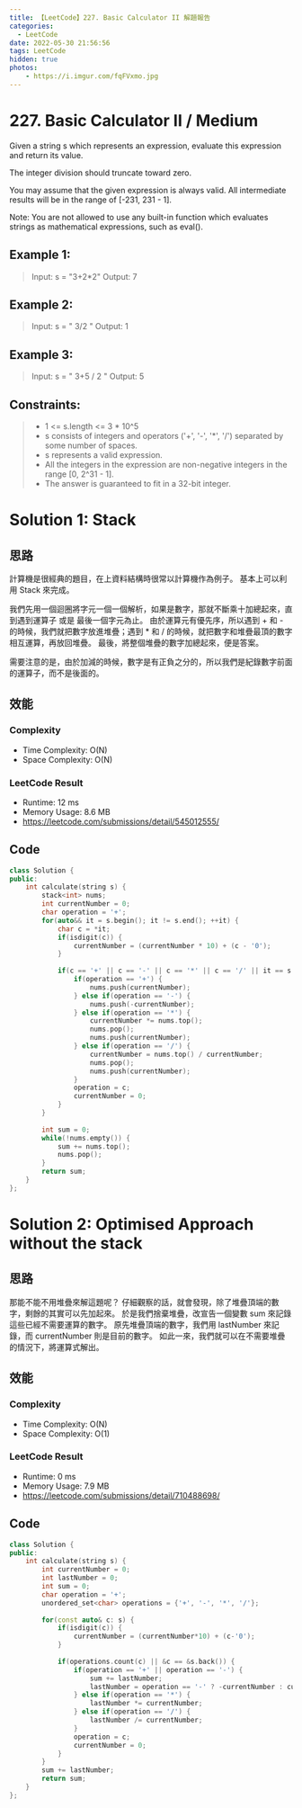 ```yaml
---
title: 【LeetCode】227. Basic Calculator II 解題報告
categories:
  - LeetCode
date: 2022-05-30 21:56:56
tags: LeetCode
hidden: true
photos:
    - https://i.imgur.com/fqFVxmo.jpg
---
```

 
# 227. Basic Calculator II / Medium

Given a string s which represents an expression, evaluate this expression and return its value. 

The integer division should truncate toward zero.

You may assume that the given expression is always valid. All intermediate results will be in the range of [-231, 231 - 1].

Note: You are not allowed to use any built-in function which evaluates strings as mathematical expressions, such as eval().


<!-- more --> 

## Example 1:
> Input: s = "3+2*2"
> Output: 7

## Example 2:
> Input: s = " 3/2 "
> Output: 1

## Example 3:
> Input: s = " 3+5 / 2 "
> Output: 5
 

## Constraints: 
> - 1 <= s.length <= 3 * 10^5
> - s consists of integers and operators ('+', '-', '*', '/') separated by some number of spaces.
> - s represents a valid expression.
> - All the integers in the expression are non-negative integers in the range [0, 2^31 - 1].
> - The answer is guaranteed to fit in a 32-bit integer.


# Solution 1: Stack
## 思路

計算機是很經典的題目，在上資料結構時很常以計算機作為例子。
基本上可以利用 Stack 來完成。

我們先用一個迴圈將字元一個一個解析，如果是數字，那就不斷乘十加總起來，直到遇到運算子 或是 最後一個字元為止。
由於運算元有優先序，所以遇到 + 和 - 的時候，我們就把數字放進堆疊；遇到 * 和 / 的時候，就把數字和堆疊最頂的數字相互運算，再放回堆疊。
最後，將整個堆疊的數字加總起來，便是答案。

需要注意的是，由於加減的時候，數字是有正負之分的，所以我們是紀錄數字前面的運算子，而不是後面的。

## 效能

### Complexity 
- Time Complexity: O(N)
- Space Complexity: O(N)

### LeetCode Result

- Runtime: 12 ms
- Memory Usage: 8.6 MB 
- https://leetcode.com/submissions/detail/545012555/

## Code
```cpp
class Solution {
public:
    int calculate(string s) {
        stack<int> nums;
        int currentNumber = 0;
        char operation = '+';
        for(auto&& it = s.begin(); it != s.end(); ++it) {
            char c = *it;
            if(isdigit(c)) {
                currentNumber = (currentNumber * 10) + (c - '0');
            } 
            
            if(c == '+' || c == '-' || c == '*' || c == '/' || it == s.end()-1) {
                if(operation == '+') {
                    nums.push(currentNumber);
                } else if(operation == '-') {
                    nums.push(-currentNumber);
                } else if(operation == '*') {
                    currentNumber *= nums.top(); 
                    nums.pop();
                    nums.push(currentNumber);
                } else if(operation == '/') {
                    currentNumber = nums.top() / currentNumber; 
                    nums.pop();
                    nums.push(currentNumber);
                }
                operation = c;
                currentNumber = 0;
            }
        }
        
        int sum = 0;
        while(!nums.empty()) {
            sum += nums.top();
            nums.pop();
        }
        return sum;
    }
};
```

# Solution 2: Optimised Approach without the stack
## 思路

那能不能不用堆疊來解這題呢？
仔細觀察的話，就會發現，除了堆疊頂端的數字，剩餘的其實可以先加起來。
於是我們捨棄堆疊，改宣告一個變數 sum 來記錄這些已經不需要運算的數字。
原先堆疊頂端的數字，我們用 lastNumber 來記錄，而 currentNumber 則是目前的數字。
如此一來，我們就可以在不需要堆疊的情況下，將運算式解出。

## 效能

### Complexity 
- Time Complexity: O(N)
- Space Complexity: O(1)

### LeetCode Result

- Runtime: 0 ms
- Memory Usage: 7.9 MB 
- https://leetcode.com/submissions/detail/710488698/

## Code
```cpp
class Solution {
public:
    int calculate(string s) {
        int currentNumber = 0;
        int lastNumber = 0;
        int sum = 0;
        char operation = '+';
        unordered_set<char> operations = {'+', '-', '*', '/'};
        
        for(const auto& c: s) {
            if(isdigit(c)) {
                currentNumber = (currentNumber*10) + (c-'0');
            }
            
            if(operations.count(c) || &c == &s.back()) {
                if(operation == '+' || operation == '-') {
                    sum += lastNumber;
                    lastNumber = operation == '-' ? -currentNumber : currentNumber;
                } else if(operation == '*') {
                    lastNumber *= currentNumber;
                } else if(operation == '/') {
                    lastNumber /= currentNumber;
                }
                operation = c;
                currentNumber = 0;
            }
        }
        sum += lastNumber;
        return sum;
    }
};
```

